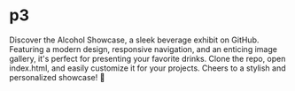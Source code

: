 # p3
Discover the Alcohol Showcase, a sleek beverage exhibit on GitHub. Featuring a modern design, responsive navigation, and an enticing image gallery, it's perfect for presenting your favorite drinks. Clone the repo, open index.html, and easily customize it for your projects. Cheers to a stylish and personalized showcase! 🥂
